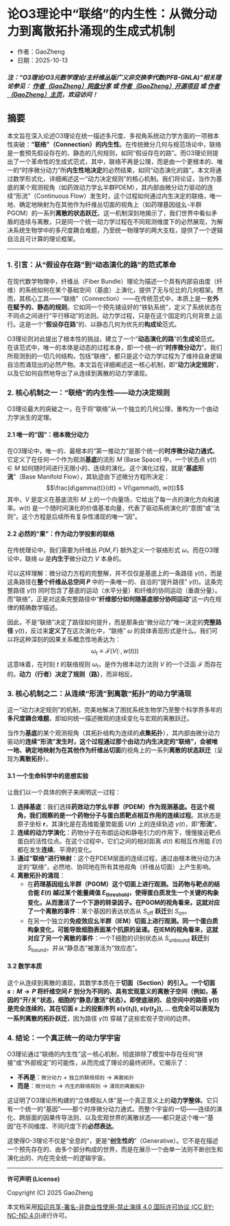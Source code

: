 # 论O3理论中“联络”的内生性：从微分动力到离散拓扑涌现的生成式机制

- 作者：GaoZheng
- 日期：2025-10-13

#### ***注：“O3理论/O3元数学理论/主纤维丛版广义非交换李代数(PFB-GNLA)”相关理论参见： [作者（GaoZheng）网盘分享](https://drive.google.com/drive/folders/1lrgVtvhEq8cNal0Aa0AjeCNQaRA8WERu?usp=sharing) 或 [作者（GaoZheng）开源项目](https://github.com/CTaiDeng/open_meta_mathematical_theory) 或 [作者（GaoZheng）主页](https://mymetamathematics.blogspot.com)，欢迎访问！***

## 摘要
本文旨在深入论述O3理论在统一描述多尺度、多视角系统动力学方面的一项根本性突破：**“联络”（Connection）的内生性**。在传统微分几何与规范场论中，联络是一套预先假设存在的、静态的几何规则，如同“假设存在的路”。而O3理论则提出了一个革命性的生成式范式，其中，联络不再是公理，而是由一个更根本的、唯一的“时序微分动力”所**内生性地决定**的必然结果，如同“动态演化的路”。本文将通过数学形式化，详细阐述这一“动力决定规则”的核心机制。我们将论证，当作为基底的某个观测视角（如药效动力学幺半群PDEM），其内部由微分动力驱动的连续“形流”（Continuous Flow）发生时，这个过程如何通过内生决定的联络，唯一地、确定地映射为在其他作为纤维丛切面的视角上（如药理基因组幺-半群PGOM）的一系列**离散的状态跃迁**。这一机制深刻地揭示了，我们世界中看似矛盾的连续与离散，只是同一个统一动力学过程在不同观测维度下的必然展现，为解决系统生物学中的多尺度耦合难题，乃至统一物理学的两大支柱，提供了一个逻辑自洽且可计算的理论框架。

---

### **1. 引言：从“假设存在路”到“动态演化的路”的范式革命**

在现代数学物理中，纤维丛（Fiber Bundle）理论为描述一个具有内部自由度（纤维）的系统如何在某个基础空间（基底）上演化，提供了无与伦比的几何框架。然而，其核心工具——“联络”（Connection）——在传统范式中，本质上是一套**外在赋予的、静态的规则**。它如同一个预先铺设好的“铁轨系统”，定义了系统状态在不同点之间进行“平行移动”的法则。动力学过程，只是在这个固定的几何背景上运行。这是一个“**假设存在路**”的、以静态几何为优先的**构成论**范式。

O3理论则对此提出了根本性的挑战，建立了一个“**动态演化的路**”的**生成论**范式。在该范式中，唯一的本体是动态的过程本身，即一个统一的“**时序微分动力**”。我们所观测到的一切几何结构，包括“联络”，都只是这个动力学过程为了维持自身逻辑自洽而涌现出的必然产物。本文旨在详细阐述这一核心机制，即“**动力决定规则**”，以及它如何自然地导出了从连续到离散的动力学涌现。

### **2. 核心机制之一：“联络”的内生性——动力决定规则**

O3理论最大的突破之一，在于将“联络”从一个独立的几何公理，重构为一个由动力学派生的定理。

#### **2.1 唯一的“因”：根本微分动力**

在O3理论中，唯一的、最根本的“第一推动力”是那个统一的**时序微分动力通式**。它定义了在任何一个作为观测**基底**的流形 $M$ (Base Space) 中，一个状态点 $\gamma(t) \in M$ 如何随时间进行无限小的、连续的演化。这个演化过程，就是“**基底形流**”（Base Manifold Flow），其轨迹由下述微分方程所决定：
$$\frac{d\gamma(t)}{dt} = V(\gamma(t), w(t))$$
其中，$V$ 是定义在基底流形 $M$ 上的一个向量场，它给出了每一点的演化方向和速率。$w(t)$ 是一个随时间演化的价值基准向量，代表了驱动系统演化的“意图”或“法则”。这个方程是后续所有复杂性涌现的唯一“因”。

#### **2.2 必然的“果”：作为动力学投影的联络**

在传统理论中，我们需要为纤维丛 $P(M,F)$ 额外定义一个联络形式 $\omega$。而在O3理论中，联络 $\omega$ 是**内生于**微分动力 $V$ 本身的。

可以这样理解：微分动力方程的完整解，并不仅仅是基底上的一条路径 $\gamma(t)$，而是这条路径在**整个纤维丛总空间 $P$** 中的一条唯一的、自洽的“提升路径” $\tilde{\gamma}(t)$。这条完整路径 $\tilde{\gamma}(t)$ 同时包含了基底的运动（水平分量）和纤维的协同运动（垂直分量）。而“联络”，正是对这条完整路径中“**纤维部分如何随基底部分协同运动**”这一内在规律的精确数学描述。

因此，不是“联络”决定了路径如何提升，而是那条由“微分动力”唯一决定的**完整路径** $\tilde{\gamma}(t)$，反过来**定义了**在这次演化中，“联络” $\omega$ 的具体表现形式是什么。我们可以将这种深刻的因果关系概念性地表达为：
$$\omega_t \equiv \mathcal{F}(V(\cdot, w(t)))$$
这意味着，在时刻 $t$ 的联络规则 $\omega_t$，是作为根本动力法则 $V$ 的一个泛函 $\mathcal{F}$ 而存在的。**动力（行者）决定了规则（路）**，而非相反。

### **3. 核心机制之二：从连续“形流”到离散“拓扑”的动力学涌现**

这一“动力决定规则”的机制，完美地解决了困扰系统生物学乃至整个科学界多年的**多尺度耦合难题**，即如何统一描述微观的连续变化与宏观的离散跃迁。

当作为**基底**的某个观测视角（其拓扑结构为连续的**点集拓扑**），其内部由微分动力驱动的**连续“形流”**发生时，这个过程通过那个由动力内生决定的“联络”，会被唯一地、确定地映射为在其他作为**纤维丛切面**的视角上的一系列**离散的状态跃迁**（呈现为**离散拓扑**）。

#### **3.1 一个生命科学中的思想实验**

让我们以一个具体的例子来阐明这一过程：
1.  **选择基底**：我们选择**药效动力学幺半群（PDEM）**作为观测基底。在这个视角，我们观察的是一个药物分子与蛋白质靶点相互作用的**连续过程**。其状态是原子坐标 $\mathbf{r}$，其演化是在高维能量势能面 $U(\mathbf{r})$ 上的连续轨迹 $\gamma(t)$，即“**形流**”。
2.  **连续的动力学演化**：药物分子在布朗运动和静电引力的作用下，慢慢接近靶点蛋白的活性位点。在这个过程中，它们之间的相对距离 $d(t)$ 和相互作用能 $E(t)$ 都在发生**连续**、平滑的变化。
3.  **通过“联络”进行映射**：这个在PDEM层面的连续过程，通过由根本微分动力决定的“联络”，必然地、协同地在所有其他视角（纤维丛切面）上产生影响。
4.  **离散拓扑的涌现**：
    * 在**药理基因组幺半群（PGOM）**这个切面上进行观测。当药物与靶点的结合能 $E(t)$ 越过某个能量阈值 $E_{\text{threshold}}$，使得蛋白质发生一个关键的构象变化，从而激活了一个下游的转录因子。在PGOM的视角看来，这就对应了一个**离散的事件**：某个基因的表达状态从 $S_{\text{off}}$ **跃迁**到 $S_{\text{on}}$。
    * 在另一个独立的**免疫效应幺半群（IEM）**切面上进行观测。同一个蛋白质构象变化，可能导致细胞表面某个抗原的呈递。在IEM的视角看来，这就对应了另一个**离散的事件**：一个T细胞的识别状态从 $S_{\text{unbound}}$ **跃迁**到 $S_{\text{bound}}$，并从“静息态”被激活为“效应态”。

#### **3.2 数学本质**

这个从连续到离散的涌现，其数学本质在于**切面（Section）**的引入。一个切面 $s: M \rightarrow P$ 将纤维空间 $F$ 划分为不同的、具有宏观意义的离散子空间（例如，基因的“开/关”状态，细胞的“静息/激活”状态）。即使底层的、总空间中的路径 $\tilde{\gamma}(t)$ 是完全连续的，其在切面 $s$ 上的投影序列 $s(\gamma(t_1)), s(\gamma(t_2)), \dots$ 也完全可以表现为一系列**离散的拓扑跃迁**，因为路径 $\tilde{\gamma}(t)$ 穿越了这些宏观子空间的边界。

### **4. 结论：一个真正统一的动力学宇宙**

O3理论通过“联络的内生性”这一核心机制，彻底排除了模型中存在任何“拼接”或“外部规定”的可能性，从而完成了理论的最终闭环。它揭示了：
* **不再是**：`微分动力` + `独立的联络规则` → `离散拓扑`
* **而是**：`微分动力` → `内生的联络规则` → `涌现的离散拓扑`

这证明了O3理论所构建的“立体模拟人体”是一个真正意义上的**动力学整体**。它只有一个统一的“基因”——那个时序微分动力通式。而整个宇宙的一切——连续的演化、跨层面的因果传导法则、以及宏观世界的离散状态——都只是这个唯一“基因”在不同维度、不同尺度下的**必然表达**。

这使得O-3理论不仅是“全息的”，更是“**创生性的**”（Generative）。它不是在描述一个预先存在的、由多个部分构成的世界，而是在展示一个由单一法则不断创生和演化出的、内在完全统一的逻辑宇宙。

---

**许可声明 (License)**

Copyright (C) 2025 GaoZheng

本文档采用[知识共享-署名-非商业性使用-禁止演绎 4.0 国际许可协议 (CC BY-NC-ND 4.0)](https://creativecommons.org/licenses/by-nc-nd/4.0/deed.zh-Hans)进行许可。
